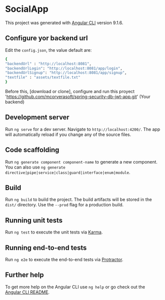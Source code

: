 # SocialApp

This project was generated with [Angular CLI](https://github.com/angular/angular-cli) version 9.1.6.

## Configure yor backend url

Edit the `config.json`,  the value default are:
```bash
{
"backendUrl" : "http://localhost:8081",
"backendUrlLogin": "http://localhost:8081/app/login",
"backendUrlSignup": "http://localhost:8081/app/signup",
"textfile" : "assets/textfile.txt"
}
```
Before this, [download or clone], configure and run this proyect 'https://github.com/mcorverasoft/spring-security-db-jwt-app.git' (Your backend)


## Development server

Run `ng serve` for a dev server. Navigate to `http://localhost:4200/`. The app will automatically reload if you change any of the source files.


## Code scaffolding

Run `ng generate component component-name` to generate a new component. You can also use `ng generate directive|pipe|service|class|guard|interface|enum|module`.

## Build

Run `ng build` to build the project. The build artifacts will be stored in the `dist/` directory. Use the `--prod` flag for a production build.

## Running unit tests

Run `ng test` to execute the unit tests via [Karma](https://karma-runner.github.io).

## Running end-to-end tests

Run `ng e2e` to execute the end-to-end tests via [Protractor](http://www.protractortest.org/).

## Further help

To get more help on the Angular CLI use `ng help` or go check out the [Angular CLI README](https://github.com/angular/angular-cli/blob/master/README.md).
